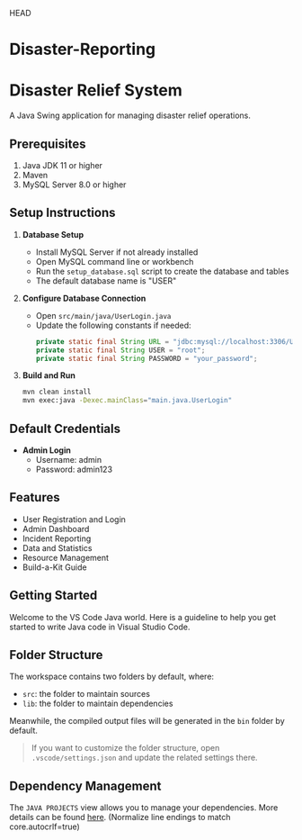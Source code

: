 HEAD
# Disaster-Reporting

# Disaster Relief System

A Java Swing application for managing disaster relief operations.

## Prerequisites

1. Java JDK 11 or higher
2. Maven
3. MySQL Server 8.0 or higher

## Setup Instructions

1. **Database Setup**
   - Install MySQL Server if not already installed
   - Open MySQL command line or workbench
   - Run the `setup_database.sql` script to create the database and tables
   - The default database name is "USER"

2. **Configure Database Connection**
   - Open `src/main/java/UserLogin.java`
   - Update the following constants if needed:
     ```java
     private static final String URL = "jdbc:mysql://localhost:3306/USER?useSSL=false";
     private static final String USER = "root";
     private static final String PASSWORD = "your_password";
     ```

3. **Build and Run**
   ```bash
   mvn clean install
   mvn exec:java -Dexec.mainClass="main.java.UserLogin"
   ```

## Default Credentials

- **Admin Login**
  - Username: admin
  - Password: admin123

## Features

- User Registration and Login
- Admin Dashboard
- Incident Reporting
- Data and Statistics
- Resource Management
- Build-a-Kit Guide

## Getting Started

Welcome to the VS Code Java world. Here is a guideline to help you get started to write Java code in Visual Studio Code.

## Folder Structure

The workspace contains two folders by default, where:

- `src`: the folder to maintain sources
- `lib`: the folder to maintain dependencies

Meanwhile, the compiled output files will be generated in the `bin` folder by default.

> If you want to customize the folder structure, open `.vscode/settings.json` and update the related settings there.

## Dependency Management

The `JAVA PROJECTS` view allows you to manage your dependencies. More details can be found [here](https://github.com/microsoft/vscode-java-dependency#manage-dependencies).
(Normalize line endings to match core.autocrlf=true)

